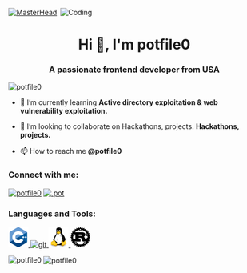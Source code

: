 [![MasterHead](https://cdn.pfps.gg/banners/9147-dark-n-purple-sky-banner.gif)](https://potfile0.io)
<img align="right" alt="Coding" width="400" src="https://cdn.dribbble.com/userupload/2494763/file/original-52064d4757a74ff0b24d022da745efd.gif">
<h1 align="center">Hi 👋, I'm potfile0</h1>
<h3 align="center">A passionate frontend developer from USA</h3>

<p align="left"> <img src="https://komarev.com/ghpvc/?username=potfile0&label=Profile%20views&color=0e75b6&style=flat" alt="potfile0" /> </p>

- 🌱 I’m currently learning **Active directory exploitation & web vulnerability exploitation.**

- 👯 I’m looking to collaborate on Hackathons, projects. **Hackathons, projects.**

- 📫 How to reach me **@potfile0**

<h3 align="left">Connect with me:</h3>
<p align="left">
<a href="https://linkedin.com/in/potfile0" target="blank"><img align="center" src="https://raw.githubusercontent.com/rahuldkjain/github-profile-readme-generator/master/src/images/icons/Social/linked-in-alt.svg" alt="potfile0" height="30" width="40" /></a>
<a href="https://www.hackerrank.com/.pot" target="blank"><img align="center" src="https://raw.githubusercontent.com/rahuldkjain/github-profile-readme-generator/master/src/images/icons/Social/hackerrank.svg" alt=".pot" height="30" width="40" /></a>
</p>

<h3 align="left">Languages and Tools:</h3>
<p align="left"> <a href="https://www.w3schools.com/cpp/" target="_blank" rel="noreferrer"> <img src="https://raw.githubusercontent.com/devicons/devicon/master/icons/cplusplus/cplusplus-original.svg" alt="cplusplus" width="40" height="40"/> </a> <a href="https://git-scm.com/" target="_blank" rel="noreferrer"> <img src="https://www.vectorlogo.zone/logos/git-scm/git-scm-icon.svg" alt="git" width="40" height="40"/> </a> <a href="https://www.linux.org/" target="_blank" rel="noreferrer"> <img src="https://raw.githubusercontent.com/devicons/devicon/master/icons/linux/linux-original.svg" alt="linux" width="40" height="40"/> </a> <a href="https://www.rust-lang.org" target="_blank" rel="noreferrer"> <img src="https://raw.githubusercontent.com/devicons/devicon/master/icons/rust/rust-plain.svg" alt="rust" width="40" height="40"/> </a> </p>

<p><img align="left" src="https://github-readme-stats.vercel.app/api/top-langs?username=potfile0&show_icons=true&locale=en&layout=compact" alt="potfile0" /></p>

<p>&nbsp;<img align="center" src="https://github-readme-stats.vercel.app/api?username=potfile0&show_icons=true&locale=en" alt="potfile0" /></p>

